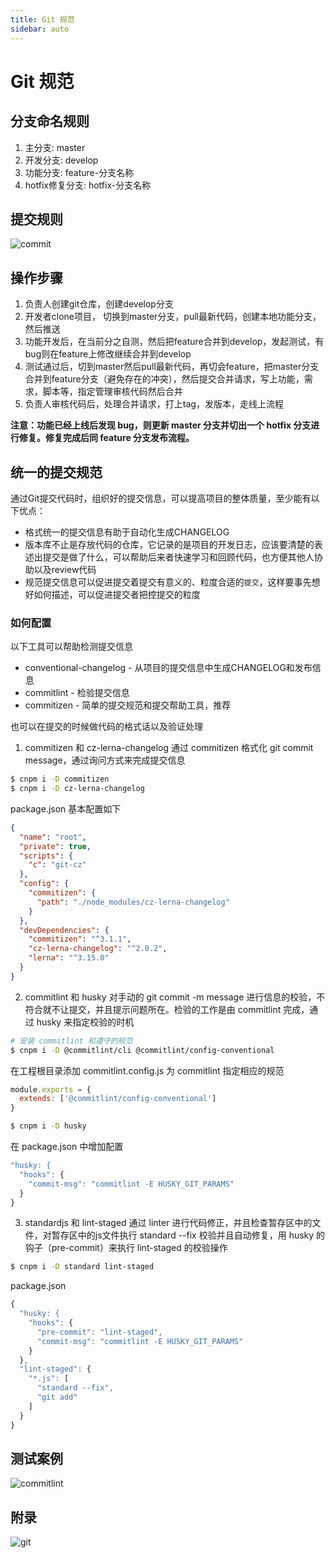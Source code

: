 ```yaml
---
title: Git 规范
sidebar: auto
---
```


# Git 规范

## 分支命名规则

1. 主分支: master
2. 开发分支: develop
3. 功能分支: feature-分支名称
4. hotfix修复分支: hotfix-分支名称

## 提交规则

<img :src="$withBase('/commit.png')" alt="commit">

## 操作步骤

1. 负责人创建git仓库，创建develop分支
2. 开发者clone项目， 切换到master分支，pull最新代码，创建本地功能分支，然后推送
3. 功能开发后，在当前分之自测，然后把feature合并到develop，发起测试，有bug则在feature上修改继续合并到develop
4. 测试通过后，切到master然后pull最新代码，再切会feature，把master分支合并到feature分支（避免存在的冲突），然后提交合并请求，写上功能，需求，脚本等，指定管理审核代码然后合并
5. 负责人审核代码后，处理合并请求，打上tag，发版本，走线上流程

<b>注意：功能已经上线后发现 bug，则更新 master 分支并切出一个 hotfix 分支进行修复。修复完成后同 feature 分支发布流程。</b>

## 统一的提交规范

通过Git提交代码时，组织好的提交信息，可以提高项目的整体质量，至少能有以下优点：
* 格式统一的提交信息有助于自动化生成CHANGELOG
* 版本库不止是存放代码的仓库，它记录的是项目的开发日志，应该要清楚的表述出提交是做了什么，可以帮助后来者快速学习和回顾代码，也方便其他人协助以及review代码
* 规范提交信息可以促进提交着提交有意义的、粒度合适的`提交`，这样要事先想好如何描述，可以促进提交者把控提交的粒度

### 如何配置

以下工具可以帮助检测提交信息

* conventional-changelog - 从项目的提交信息中生成CHANGELOG和发布信息
* commitlint - 检验提交信息
* commitizen - 简单的提交规范和提交帮助工具，推荐

也可以在提交的时候做代码的格式话以及验证处理

1. commitizen 和 cz-lerna-changelog 通过 commitizen 格式化 git commit message，通过询问方式来完成提交信息

```bash
$ cnpm i -D commitizen
$ cnpm i -D cz-lerna-changelog
```

package.json 基本配置如下

```json
{
  "name": "root",
  "private": true,
  "scripts": {
    "c": "git-cz"
  },
  "config": {
    "commitizen": {
      "path": "./node_modules/cz-lerna-changelog"
    }
  },
  "devDependencies": {
    "commitizen": "^3.1.1",
    "cz-lerna-changelog": "^2.0.2",
    "lerna": "^3.15.0"
  }
}
```

2. commitlint 和 husky 对手动的 git commit -m message 进行信息的校验，不符合就不让提交，并且提示问题所在。检验的工作是由 commitlint 完成，通过 husky 来指定校验的时机


```bash
# 安装 commitlint 和遵守的规范
$ cnpm i -D @commitlint/cli @commitlint/config-conventional
```

在工程根目录添加 commitlint.config.js 为 commitlint 指定相应的规范

```js
module.exports = {
  extends: ['@commitlint/config-conventional']
}
```

```bash
$ cnpm i -D husky
```

在 package.json 中增加配置
```js
"husky: {
  "hooks": {
    "commit-msg": "commitlint -E HUSKY_GIT_PARAMS"
  }
}
```

3. standardjs 和 lint-staged 通过 linter 进行代码修正，并且检查暂存区中的文件，对暂存区中的js文件执行 standard --fix 校验并且自动修复，用 husky 的钩子（pre-commit）来执行 lint-staged 的校验操作

```bash
$ cnpm i -D standard lint-staged
```

package.json
```js
{
  "husky: {
    "hooks": {
      "pre-commit": "lint-staged",
      "commit-msg": "commitlint -E HUSKY_GIT_PARAMS"
    }
  },
  "lint-staged": {
    "*.js": [
      "standard --fix",
      "git add"
    ]
  }
}
```


## 测试案例

<img :src="$withBase('/commitlint.svg')" alt="commitlint">

## 附录

<img :src="$withBase('/git.png')" alt="git">
